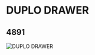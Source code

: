 # DUPLO DRAWER
## 4891
![DUPLO DRAWER](https://lc-www-live-s.legocdn.com/media/bricks/5/2/489123.jpg)